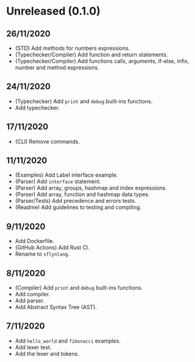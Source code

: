 # Unreleased (0.1.0)

## 26/11/2020
- (STD) Add methods for numbers expressions.
- (Typechecker/Compiler) Add function and return statements.
- (Typechecker/Compiler) Add functions calls, arguments, if-else, infix, number and method expressions.

## 24/11/2020
- (Typechecker) Add `print` and `debug` built-ins functions.
- Add typechecker.

## 17/11/2020
- (CLI) Remove commands.

## 11/11/2020
- (Examples) Add Label interface example.
- (Parser) Add `interface` statement.
- (Parser) Add array, groups, hashmap and index expressions.
- (Parser) Add array, function and hashmap data types.
- (Parser/Tests) Add precedence and errors tests.
- (Readme) Add guidelines to testing and compiling.

## 9/11/2020
- Add Dockerfile.
- (GitHub Actions) Add Rust CI.
- Rename to `sflynlang`.

## 8/11/2020
- (Compiler) Add `print` and `debug` built-ins functions.
- Add compiler.
- Add parser.
- Add Abstract Syntax Tree (AST).

## 7/11/2020
- Add `hello_world` and `fibonacci` examples.
- Add lexer test.
- Add the lexer and tokens.
